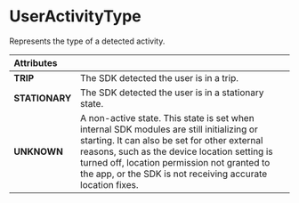 # UserActivityType

Represents the type of a detected activity.

| **Attributes** |  |
| :--- | :--- |
| **TRIP** | The SDK detected the user is in a trip. |
| **STATIONARY** | The SDK detected the user is in a stationary state. |
| **UNKNOWN** | A non-active state. This state is set when internal SDK modules are still initializing or starting. It can also be set for other external reasons, such as the device location setting is turned off, location permission not granted to the app, or the SDK is not receiving accurate location fixes. |

